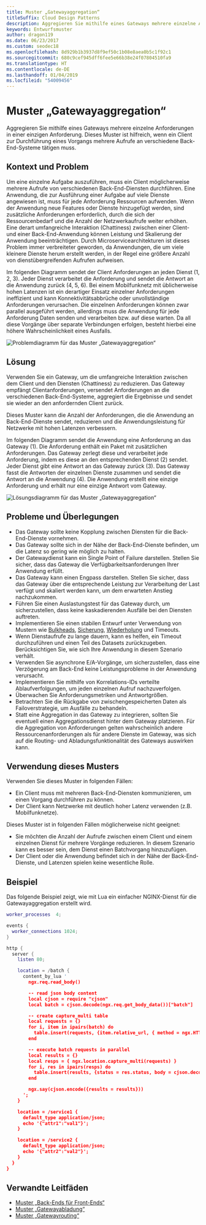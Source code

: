 ```yaml
---
title: Muster „Gatewayaggregation“
titleSuffix: Cloud Design Patterns
description: Aggregieren Sie mithilfe eines Gateways mehrere einzelne Anforderungen in einer einzigen Anforderung.
keywords: Entwurfsmuster
author: dragon119
ms.date: 06/23/2017
ms.custom: seodec18
ms.openlocfilehash: 8d929b1b3937d8f9ef50c1b08e8aea0b5c1f92c1
ms.sourcegitcommit: 680c9cef945dff6fee5e66b38e24f07804510fa9
ms.translationtype: HT
ms.contentlocale: de-DE
ms.lasthandoff: 01/04/2019
ms.locfileid: "54009456"
---
```

# <a name="gateway-aggregation-pattern"></a>Muster „Gatewayaggregation“

Aggregieren Sie mithilfe eines Gateways mehrere einzelne Anforderungen in einer einzigen Anforderung. Dieses Muster ist hilfreich, wenn ein Client zur Durchführung eines Vorgangs mehrere Aufrufe an verschiedene Back-End-Systeme tätigen muss.

## <a name="context-and-problem"></a>Kontext und Problem

Um eine einzelne Aufgabe auszuführen, muss ein Client möglicherweise mehrere Aufrufe von verschiedenen Back-End-Diensten durchführen. Eine Anwendung, die zur Ausführung einer Aufgabe auf viele Dienste angewiesen ist, muss für jede Anforderung Ressourcen aufwenden. Wenn der Anwendung neue Features oder Dienste hinzugefügt werden, sind zusätzliche Anforderungen erforderlich, durch die sich der Ressourcenbedarf und die Anzahl der Netzwerkaufrufe weiter erhöhen. Eine derart umfangreiche Interaktion (Chattiness) zwischen einer Client- und einer Back-End-Anwendung können Leistung und Skalierung der Anwendung beeinträchtigen.  Durch Microservicearchitekturen ist dieses Problem immer verbreiteter geworden, da Anwendungen, die um viele kleinere Dienste herum erstellt werden, in der Regel eine größere Anzahl von dienstübergreifenden Aufrufen aufweisen.

Im folgenden Diagramm sendet der Client Anforderungen an jeden Dienst (1, 2, 3). Jeder Dienst verarbeitet die Anforderung und sendet die Antwort an die Anwendung zurück (4, 5, 6). Bei einem Mobilfunknetz mit üblicherweise hohen Latenzen ist ein derartiger Einsatz einzelner Anforderungen ineffizient und kann Konnektivitätsabbrüche oder unvollständige Anforderungen verursachen. Die einzelnen Anforderungen können zwar parallel ausgeführt werden, allerdings muss die Anwendung für jede Anforderung Daten senden und verarbeiten bzw. auf diese warten. Da all diese Vorgänge über separate Verbindungen erfolgen, besteht hierbei eine höhere Wahrscheinlichkeit eines Ausfalls.

![Problemdiagramm für das Muster „Gatewayaggregation“](./_images/gateway-aggregation-problem.png)

## <a name="solution"></a>Lösung

Verwenden Sie ein Gateway, um die umfangreiche Interaktion zwischen dem Client und den Diensten (Chattiness) zu reduzieren. Das Gateway empfängt Clientanforderungen, versendet Anforderungen an die verschiedenen Back-End-Systeme, aggregiert die Ergebnisse und sendet sie wieder an den anfordernden Client zurück.

Dieses Muster kann die Anzahl der Anforderungen, die die Anwendung an Back-End-Dienste sendet, reduzieren und die Anwendungsleistung für Netzwerke mit hohen Latenzen verbessern.

Im folgenden Diagramm sendet die Anwendung eine Anforderung an das Gateway (1). Die Anforderung enthält ein Paket mit zusätzlichen Anforderungen. Das Gateway zerlegt diese und verarbeitet jede Anforderung, indem es diese an den entsprechenden Dienst (2) sendet. Jeder Dienst gibt eine Antwort an das Gateway zurück (3). Das Gateway fasst die Antworten der einzelnen Dienste zusammen und sendet die Antwort an die Anwendung (4). Die Anwendung erstellt eine einzige Anforderung und erhält nur eine einzige Antwort vom Gateway.

![Lösungsdiagramm für das Muster „Gatewayaggregation“](./_images/gateway-aggregation.png)

## <a name="issues-and-considerations"></a>Probleme und Überlegungen

- Das Gateway sollte keine Kopplung zwischen Diensten für die Back-End-Dienste vornehmen.
- Das Gateway sollte sich in der Nähe der Back-End-Dienste befinden, um die Latenz so gering wie möglich zu halten.
- Der Gatewaydienst kann ein Single Point of Failure darstellen. Stellen Sie sicher, dass das Gateway die Verfügbarkeitsanforderungen Ihrer Anwendung erfüllt.
- Das Gateway kann einen Engpass darstellen. Stellen Sie sicher, dass das Gateway über die entsprechende Leistung zur Verarbeitung der Last verfügt und skaliert werden kann, um dem erwarteten Anstieg nachzukommen.
- Führen Sie einen Auslastungstest für das Gateway durch, um sicherzustellen, dass keine kaskadierenden Ausfälle bei den Diensten auftreten.
- Implementieren Sie einen stabilen Entwurf unter Verwendung von Mustern wie [Bulkheads][bulkhead], [Sicherung][circuit-breaker], [Wiederholung][retry] und Timeouts.
- Wenn Dienstaufrufe zu lange dauern, kann es helfen, ein Timeout durchzuführen und einen Teil des Datasets zurückzugeben. Berücksichtigen Sie, wie sich Ihre Anwendung in diesem Szenario verhält.
- Verwenden Sie asynchrone E/A-Vorgänge, um sicherzustellen, dass eine Verzögerung am Back-End keine Leistungsprobleme in der Anwendung verursacht.
- Implementieren Sie mithilfe von Korrelations-IDs verteilte Ablaufverfolgungen, um jeden einzelnen Aufruf nachzuverfolgen.
- Überwachen Sie Anforderungsmetriken und Antwortgrößen.
- Betrachten Sie die Rückgabe von zwischengespeicherten Daten als Failoverstrategie, um Ausfälle zu behandeln.
- Statt eine Aggregation in das Gateway zu integrieren, sollten Sie eventuell einen Aggregationsdienst hinter dem Gateway platzieren. Für die Aggregation von Anforderungen gelten wahrscheinlich andere Ressourcenanforderungen als für andere Dienste im Gateway, was sich auf die Routing- und Abladungsfunktionalität des Gateways auswirken kann.

## <a name="when-to-use-this-pattern"></a>Verwendung dieses Musters

Verwenden Sie dieses Muster in folgenden Fällen:

- Ein Client muss mit mehreren Back-End-Diensten kommunizieren, um einen Vorgang durchführen zu können.
- Der Client kann Netzwerke mit deutlich hoher Latenz verwenden (z.B. Mobilfunknetze).

Dieses Muster ist in folgenden Fällen möglicherweise nicht geeignet:

- Sie möchten die Anzahl der Aufrufe zwischen einem Client und einem einzelnen Dienst für mehrere Vorgänge reduzieren. In diesem Szenario kann es besser sein, dem Dienst einen Batchvorgang hinzuzufügen.
- Der Client oder die Anwendung befindet sich in der Nähe der Back-End-Dienste, und Latenzen spielen keine wesentliche Rolle.

## <a name="example"></a>Beispiel

Das folgende Beispiel zeigt, wie mit Lua ein einfacher NGINX-Dienst für die Gatewayaggregation erstellt wird.

```lua
worker_processes  4;

events {
  worker_connections 1024;
}

http {
  server {
    listen 80;

    location = /batch {
      content_by_lua '
        ngx.req.read_body()

        -- read json body content
        local cjson = require "cjson"
        local batch = cjson.decode(ngx.req.get_body_data())["batch"]

        -- create capture_multi table
        local requests = {}
        for i, item in ipairs(batch) do
          table.insert(requests, {item.relative_url, { method = ngx.HTTP_GET}})
        end

        -- execute batch requests in parallel
        local results = {}
        local resps = { ngx.location.capture_multi(requests) }
        for i, res in ipairs(resps) do
          table.insert(results, {status = res.status, body = cjson.decode(res.body), header = res.header})
        end

        ngx.say(cjson.encode({results = results}))
      ';
    }

    location = /service1 {
      default_type application/json;
      echo '{"attr1":"val1"}';
    }

    location = /service2 {
      default_type application/json;
      echo '{"attr2":"val2"}';
    }
  }
}
```

## <a name="related-guidance"></a>Verwandte Leitfäden

- [Muster „Back-Ends für Front-Ends“](./backends-for-frontends.md)
- [Muster „Gatewayabladung“](./gateway-offloading.md)
- [Muster „Gatewayrouting“](./gateway-routing.md)

[bulkhead]: ./bulkhead.md
[circuit-breaker]: ./circuit-breaker.md
[retry]: ./retry.md